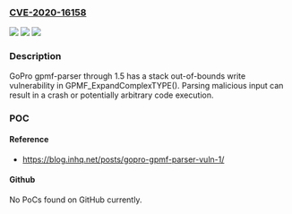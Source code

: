 ### [CVE-2020-16158](https://cve.mitre.org/cgi-bin/cvename.cgi?name=CVE-2020-16158)
![](https://img.shields.io/static/v1?label=Product&message=n%2Fa&color=blue)
![](https://img.shields.io/static/v1?label=Version&message=n%2Fa&color=blue)
![](https://img.shields.io/static/v1?label=Vulnerability&message=n%2Fa&color=brighgreen)

### Description

GoPro gpmf-parser through 1.5 has a stack out-of-bounds write vulnerability in GPMF_ExpandComplexTYPE(). Parsing malicious input can result in a crash or potentially arbitrary code execution.

### POC

#### Reference
- https://blog.inhq.net/posts/gopro-gpmf-parser-vuln-1/

#### Github
No PoCs found on GitHub currently.

